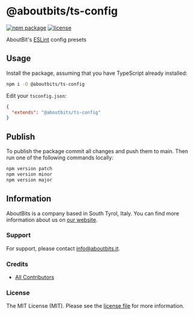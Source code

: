 # @aboutbits/ts-config

[![npm package](https://badge.fury.io/js/%40aboutbits%2Fts-config.svg)](https://badge.fury.io/js/%40aboutbits%2Fts-config)
[![license](https://img.shields.io/github/license/aboutbits/ts-config)](https://github.com/aboutbits/ts-config/blob/main/license.md)

AboutBit's [ESLint](https://eslint.org/) config presets

## Usage

Install the package, assuming that you have TypeScript already installed:

```sh
npm i -D @aboutbits/ts-config
```

Edit your `tsconfig.json`:

```json
{
  "extends": "@aboutbits/ts-config"
}
```

## Publish

To publish the package commit all changes and push them to main. Then run one of the following commands locally:

```sh
npm version patch
npm version minor
npm version major
```

## Information

AboutBits is a company based in South Tyrol, Italy. You can find more information about us
on [our website](https://aboutbits.it).

### Support

For support, please contact [info@aboutbits.it](mailto:info@aboutbits.it).

### Credits

- [All Contributors](../../contributors)

### License

The MIT License (MIT). Please see the [license file](license.md) for more information.
